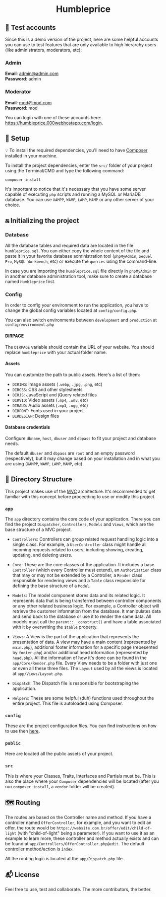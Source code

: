 <h1 align="center">
  Humbleprice
</h1>

## :bust_in_silhouette: Test accounts

Since this is a demo version of the project, here are some helpful accounts you can use to test features that are only available to high hierarchy users (like administrators, moderators, etc):

### Admin

__Email__: admin@admin.com  
__Password__: admin  

### Moderator

__Email__: mod@mod.com  
__Password__: mod  

You can login with one of these accounts here: https://humbleprice.000webhostapp.com/login.

## :rocket: Setup

:bulb: To install the required dependencies, you'll need to have [Composer](https://getcomposer.org/) installed in your machine.

To install the project dependencies, enter the `src/` folder of your project using the Terminal/CMD and type the following command:
 
```
composer install
```

It's important to notice that it's necessary that you have some server capable of executing `php` scripts and running a MySQL or MariaDB database. You can use `XAMPP`, `WAMP`, `LAMP`, `MAMP` or any other server of your choice.

## :on: Initializing the project

### Database

All the database tables and required data are located in the file `humbleprice.sql`. You can either copy the whole content of the file and paste it in your favorite database administration tool (`phpMyAdmin`, `Sequel Pro`, `MySQL Workbench`, etc) or execute the `queries` using the command-line.

In case you are importing the `humbleprice.sql` file directly in `phpMyAdmin` or in another database administration tool, make sure to create a database named `Humbleprice` first.

### Config

In order to config your environment to run the application, you have to change the global config variables located at `config/config.php`.

You can also switch environments between `development` and `production` at `config/environment.php`

#### DIRPAGE

The `DIRPAGE` variable should contain the URL of your website. You should replace `humbleprice` with your actual folder name.

#### Assets

You can customize the path to public assets. Here's a list of them:

- `DIRIMG`: Image assets (`.webp`, `.jpg`, `.png`, etc)
- `DIRCSS`: CSS and other stylesheets
- `DIRJS`: JavaScript and jQuery related files
- `DIRVID`: Video assets (`.mp4`, `.wmv`, etc)
- `DIRAUD`: Audio assets (`.mp3`, `.ogg`, etc)
- `DIRFONT`: Fonts used in your project
- `DIRDESIGN`: Design files

#### Database credentials

Configure `dbname`, `host`, `dbuser` and `dbpass` to fit your project and database needs.
 
The default `dbuser` and `dbpass` are `root` and an empty password (respectively), but it may change based on your installation and in what you are using (`XAMPP`, `WAMP`, `LAMP`, `MAMP`, etc).

## :file_folder: Directory Structure

This project makes use of the [MVC](https://en.wikipedia.org/wiki/Model%E2%80%93view%E2%80%93controller#:~:text=Model%E2%80%93view%E2%80%93controller%20\(usually,logic%20into%20three%20interconnected%20elements.) architecture. It's recommended to get familiar with this concept before proceeding to use or modify this project. 

### `app`

The `app` directory contains the core code of your application. There you can find the project `Dispatcher`, `Controllers`, `Models` and `Views`, which are the base structure of a MVC project.

- `Controllers`: Controllers can group related request handling logic into a single class. For example, a `UserController` class might handle all incoming requests related to users, including showing, creating, updating, and deleting users.

- `Core`: These are the core classes of the application. It includes a base `Controller` (which every Controller must extend), an `Authorization` class that may or may not be extended by a Controller, a `Render` class responsible for rendering views and a `Table` class responsible for defining the base structure of a `Model`.

- `Models`: The model component stores data and its related logic. It represents data that is being transferred between controller components or any other related business logic. For example, a Controller object will retrieve the customer information from the database. It manipulates data and send back to the database or use it to render the same data. All models must call the `parent::__construct()` and have a table associated with it by overwriting the `$table` property.

- `Views`: A View is the part of the application that represents the presentation of data. A view may have a main content (represented by `main.php`), additional footer information for a specific page (repesented by `footer.php`) and/or additional head information (represented by `head.php`). All the information of how it's done can be found in the `app/Core/Render.php` file. Every View needs to be a folder with just one or even all these three files. The `Layout` used by all the views is located at `app/Views/Layout.php`.

- `Dispatch`: The Dispatch file is responsible for bootstraping the application.

- `Helpers`: These are some helpful (duh) functions used throughout the entire project. This file is autoloaded using Composer.

### `config`

These are the project configuration files. You can find instructions on how to use then [here](#config).

### `public`

Here are located all the public assets of your project. 

### `src`

This is where your Classes, Traits, Interfaces and Partials must be. This is also the place where your `Composer` dependencies will be located (after you run `composer install`, a `vendor` folder will be created).

## :world_map: Routing

The routes are based on the Controller name and method. If you have a controller named `OfferController`, for example, and you want to edit an offer, the route would be `https://website.com.br/offer/edit/child-of-light` (with "child-of-light" being a parameter). If you want to use it as an example to learn more, these controller and method actually exists and can be found at `app/Controllers/OfferController.php@edit`. The default controller method/action is `index`.

All the routing logic is located at the `app/Dispatch.php` file.

## :mailbox_with_mail: License

Feel free to use, test and collaborate. The more contributors, the better.
